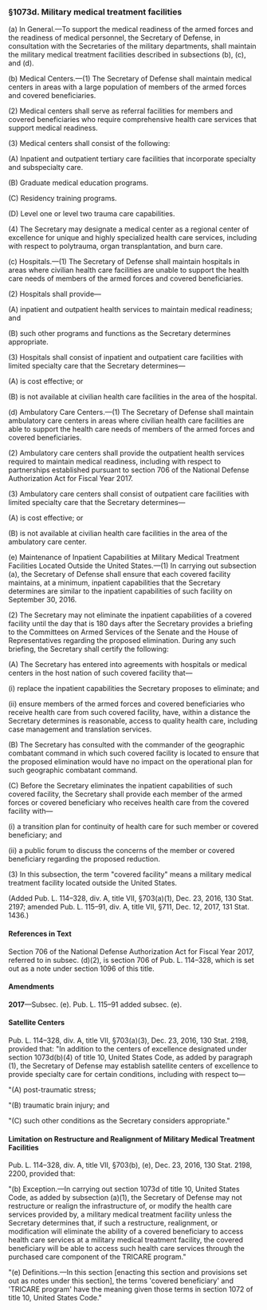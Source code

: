 ### §1073d. Military medical treatment facilities ###

(a) In General.—To support the medical readiness of the armed forces and the readiness of medical personnel, the Secretary of Defense, in consultation with the Secretaries of the military departments, shall maintain the military medical treatment facilities described in subsections (b), (c), and (d).

(b) Medical Centers.—(1) The Secretary of Defense shall maintain medical centers in areas with a large population of members of the armed forces and covered beneficiaries.

(2) Medical centers shall serve as referral facilities for members and covered beneficiaries who require comprehensive health care services that support medical readiness.

(3) Medical centers shall consist of the following:

(A) Inpatient and outpatient tertiary care facilities that incorporate specialty and subspecialty care.

(B) Graduate medical education programs.

(C) Residency training programs.

(D) Level one or level two trauma care capabilities.

(4) The Secretary may designate a medical center as a regional center of excellence for unique and highly specialized health care services, including with respect to polytrauma, organ transplantation, and burn care.

(c) Hospitals.—(1) The Secretary of Defense shall maintain hospitals in areas where civilian health care facilities are unable to support the health care needs of members of the armed forces and covered beneficiaries.

(2) Hospitals shall provide—

(A) inpatient and outpatient health services to maintain medical readiness; and

(B) such other programs and functions as the Secretary determines appropriate.

(3) Hospitals shall consist of inpatient and outpatient care facilities with limited specialty care that the Secretary determines—

(A) is cost effective; or

(B) is not available at civilian health care facilities in the area of the hospital.

(d) Ambulatory Care Centers.—(1) The Secretary of Defense shall maintain ambulatory care centers in areas where civilian health care facilities are able to support the health care needs of members of the armed forces and covered beneficiaries.

(2) Ambulatory care centers shall provide the outpatient health services required to maintain medical readiness, including with respect to partnerships established pursuant to section 706 of the National Defense Authorization Act for Fiscal Year 2017.

(3) Ambulatory care centers shall consist of outpatient care facilities with limited specialty care that the Secretary determines—

(A) is cost effective; or

(B) is not available at civilian health care facilities in the area of the ambulatory care center.

(e) Maintenance of Inpatient Capabilities at Military Medical Treatment Facilities Located Outside the United States.—(1) In carrying out subsection (a), the Secretary of Defense shall ensure that each covered facility maintains, at a minimum, inpatient capabilities that the Secretary determines are similar to the inpatient capabilities of such facility on September 30, 2016.

(2) The Secretary may not eliminate the inpatient capabilities of a covered facility until the day that is 180 days after the Secretary provides a briefing to the Committees on Armed Services of the Senate and the House of Representatives regarding the proposed elimination. During any such briefing, the Secretary shall certify the following:

(A) The Secretary has entered into agreements with hospitals or medical centers in the host nation of such covered facility that—

(i) replace the inpatient capabilities the Secretary proposes to eliminate; and

(ii) ensure members of the armed forces and covered beneficiaries who receive health care from such covered facility, have, within a distance the Secretary determines is reasonable, access to quality health care, including case management and translation services.

(B) The Secretary has consulted with the commander of the geographic combatant command in which such covered facility is located to ensure that the proposed elimination would have no impact on the operational plan for such geographic combatant command.

(C) Before the Secretary eliminates the inpatient capabilities of such covered facility, the Secretary shall provide each member of the armed forces or covered beneficiary who receives health care from the covered facility with—

(i) a transition plan for continuity of health care for such member or covered beneficiary; and

(ii) a public forum to discuss the concerns of the member or covered beneficiary regarding the proposed reduction.

(3) In this subsection, the term "covered facility" means a military medical treatment facility located outside the United States.

(Added Pub. L. 114–328, div. A, title VII, §703(a)(1), Dec. 23, 2016, 130 Stat. 2197; amended Pub. L. 115–91, div. A, title VII, §711, Dec. 12, 2017, 131 Stat. 1436.)

#### References in Text ####

Section 706 of the National Defense Authorization Act for Fiscal Year 2017, referred to in subsec. (d)(2), is section 706 of Pub. L. 114–328, which is set out as a note under section 1096 of this title.

#### Amendments ####

**2017**—Subsec. (e). Pub. L. 115–91 added subsec. (e).

#### Satellite Centers ####

Pub. L. 114–328, div. A, title VII, §703(a)(3), Dec. 23, 2016, 130 Stat. 2198, provided that: "In addition to the centers of excellence designated under section 1073d(b)(4) of title 10, United States Code, as added by paragraph (1), the Secretary of Defense may establish satellite centers of excellence to provide specialty care for certain conditions, including with respect to—

"(A) post-traumatic stress;

"(B) traumatic brain injury; and

"(C) such other conditions as the Secretary considers appropriate."

#### Limitation on Restructure and Realignment of Military Medical Treatment Facilities ####

Pub. L. 114–328, div. A, title VII, §703(b), (e), Dec. 23, 2016, 130 Stat. 2198, 2200, provided that:

"(b) Exception.—In carrying out section 1073d of title 10, United States Code, as added by subsection (a)(1), the Secretary of Defense may not restructure or realign the infrastructure of, or modify the health care services provided by, a military medical treatment facility unless the Secretary determines that, if such a restructure, realignment, or modification will eliminate the ability of a covered beneficiary to access health care services at a military medical treatment facility, the covered beneficiary will be able to access such health care services through the purchased care component of the TRICARE program."

"(e) Definitions.—In this section [enacting this section and provisions set out as notes under this section], the terms 'covered beneficiary' and 'TRICARE program' have the meaning given those terms in section 1072 of title 10, United States Code."